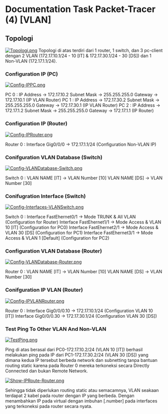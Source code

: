 # Documentation Task Packet-Tracer (4) [VLAN]
## Topologi
[![Topologi.png](https://i.postimg.cc/nhM2bY78/Topologi.png)](https://postimg.cc/XrSd95Qx)
Topologi di atas terdiri dari 1 router, 1 switch, dan 3 pc-client dengan 2 VLAN (172.17.10.1/24 - 10 [IT] & 172.17.30.1/24 - 30 [DS]) dan 1 Non-VLAN (172.17.1.1/24). 

### Configuration IP (PC)
[![Config-IPPC.png](https://i.postimg.cc/BQncHcm8/Config-IPPC.png)](https://postimg.cc/w3nmdJ8H)

PC 0 :
IP Address -> 172.17.10.2
Subnet Mask -> 255.255.255.0
Gateway -> 172.17.10.1 (IP VLAN Router)
PC 1 :
IP Address -> 172.17.30.2
Subnet Mask -> 255.255.255.0
Gateway -> 172.17.30.1 (IP VLAN Router)
PC 2 :
IP Address -> 172.17.1.2
Subnet Mask -> 255.255.255.0
Gateway -> 172.17.1.1 (IP Router)

### Configuration IP (Router)
[![Config-IPRouter.png](https://i.postimg.cc/NMvkH3nY/Config-IPRouter.png)](https://postimg.cc/HJ3MGhHP)

Router 0 :
Interface Gig0/0/0 -> 172.17.1.1/24 (Configuration Non-VLAN IP)

### Conifguration VLAN Database (Switch)
[![Config-VLANDatabase-Switch.png](https://i.postimg.cc/XJKcc2M5/Config-VLANDatabase-Switch.png)](https://postimg.cc/YG9WtzC2)

Switch 0 :
VLAN NAME [IT] -> VLAN Number [10]
VLAN NAME [DS] -> VLAN Number [30]

### Conifugration Interface (Switch)
[![Config-Interfaces-VLANSwitch.png](https://i.postimg.cc/8ctRxjzP/Config-Interfaces-VLANSwitch.png)](https://postimg.cc/7JJJ2Pzp)

Switch 0 :
Interface FastEhernet0/1 -> Mode TRUNK & All VLAN (Configuration for Router)
Interface FastEhernet1/1 -> Mode Access & VLAN 10 [IT] (Configuration for PC0)
Interface FastEhernet2/1 -> Mode Access & VLAN 30 [DS] (Configuration for PC1)
Interface FastEhernet3/1 -> Mode Access & VLAN 1 [Default] (Configuration for PC2)

### Configuration VLAN Database (Router)
[![Config-VLANDatabase-Router.png](https://i.postimg.cc/BvKCtSMM/Config-VLANDatabase-Router.png)](https://postimg.cc/PLdDRjGw)

Router 0 :
VLAN NAME [IT] -> VLAN Number [10]
VLAN NAME [DS] -> VLAN Number [30]

### Conifguration IP VLAN (Router)
[![Config-IPVLANRouter.png](https://i.postimg.cc/BndTWW4D/Config-IPVLANRouter.png)](https://postimg.cc/VJWrMVSL)

Router 0 :
Interface Gig0/0/0.10 -> 172.17.10.1/24 (Configuration VLAN 10 [IT])
Interface Gig0/0/0.30 -> 172.17.30.1/24 (Configuration VLAN 30 [DS])

### Test Ping To Other VLAN And Non-VLAN
[![TestPing.png](https://i.postimg.cc/kXJwwdgg/TestPing.png)](https://postimg.cc/LhWz6wPc)

Ping di atas berasal dari PC0-172.17.10.2/24 (VLAN 10 [IT]) berhasil melakukan ping pada IP dari PC1-172.17.30.2/24 (VLAN 30 [DS]) yang dimana kedua IP tersebut berbeda network dan subnetting tanpa bantuan routing static karena pada Router 0 mereka terkoneksi secara Directly Connected dan bukan Remote Network.

[![Show-IPRoute-Router.png](https://i.postimg.cc/9FgPpRkL/Show-IPRoute-Router.png)](https://postimg.cc/XpFyNJ45)

Sehingga tidak diperlukan routing static atau semacamnya, VLAN seakaan terdapat 2 kabel pada router dengan IP yang berbeda. Dengan menambahkan IP pada virtual dengan imbuhan [.number] pada interfaces yang terkoneksi pada router secara nyata.